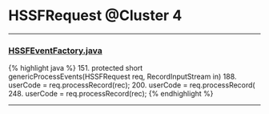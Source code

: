 # HSSFRequest @Cluster 4

***

### [HSSFEventFactory.java](https://searchcode.com/codesearch/view/15642337/)
{% highlight java %}
151. protected short genericProcessEvents(HSSFRequest req, RecordInputStream in)
188.         userCode = req.processRecord(rec);
200.             userCode = req.processRecord(
248.       userCode = req.processRecord(rec);
{% endhighlight %}

***

